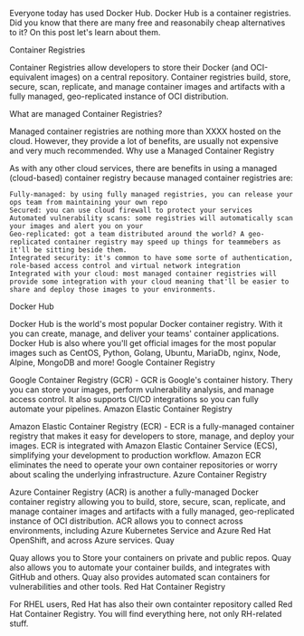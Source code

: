 

Everyone today has used Docker Hub. Docker Hub is a container registries. Did you know that there are many free and reasonabily cheap alternatives to it? On this post let's learn about them.

 


Container Registries

Container Registries allow developers to store their Docker (and OCI-equivalent images) on a central repository. Container registries build, store, secure, scan, replicate, and manage container images and artifacts with a fully managed, geo-replicated instance of OCI distribution.

 
What are managed Container Registries?

Managed container registries are nothing more than  XXXX hosted on the cloud. However, they provide a lot of benefits, are usually not expensive and very much recommended.
Why use a Managed Container Registry

As with any other cloud services, there are benefits in using a managed (cloud-based) container registry because managed container registries are:

    Fully-managed: by using fully managed registries, you can release your ops team from maintaining your own repo
    Secured: you can use cloud firewall to protect your services
    Automated vulnerability scans: some registries will automatically scan your images and alert you on your 
    Geo-replicated: got a team distributed around the world? A geo-replicated container registry may speed up things for teammebers as it'll be sitting beside them.
    Integrated security: it's common to have some sorte of authentication, role-based access control and virtual network integration
    Integrated with your cloud: most managed container registries will provide some integration with your cloud meaning that'll be easier to share and deploy those images to your environments.

Docker Hub

Docker Hub is the world's most popular Docker container registry. With it you can create, manage, and deliver your teams' container applications. Docker Hub is also where you'll get official images for the most popular images such as CentOS, Python, Golang, Ubuntu, MariaDb, nginx, Node, Alpine, MongoDB and more!
Google Container Registry

Google Container Registry (GCR) - GCR is Google's container history. Thery you can store your images, perform vulnerability analysis, and manage access control. It also supports CI/CD integrations so you can fully automate your pipelines.
Amazon Elastic Container Registry

Amazon Elastic Container Registry (ECR) - ECR is a fully-managed container registry that makes it easy for developers to store, manage, and deploy your images. ECR is integrated with Amazon Elastic Container Service (ECS), simplifying your development to production workflow. Amazon ECR eliminates the need to operate your own container repositories or worry about scaling the underlying infrastructure.
Azure Container Registry

Azure Container Registry (ACR) is another a fully-managed Docker container registry allowing you to build, store, secure, scan, replicate, and manage container images and artifacts with a fully managed, geo-replicated instance of OCI distribution. ACR allows you to connect across environments, including Azure Kubernetes Service and Azure Red Hat OpenShift, and across Azure services.
Quay

Quay allows you to Store your containers on private and public repos. Quay also allows you to automate your container builds, and integrates with GitHub and others. Quay also provides automated scan containers for vulnerabilities and other tools.
Red Hat Container Registry

For RHEL users, Red Hat has also their own containter repository called Red Hat Container Registry. You will find everything here, not only RH-related stuff.



